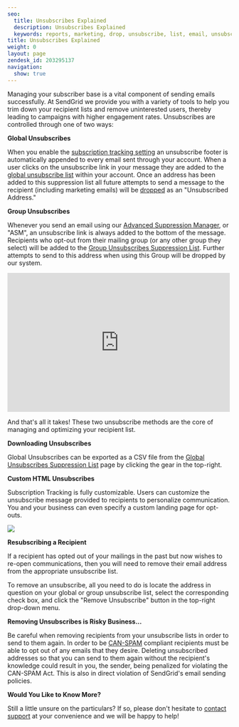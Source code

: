 ```yaml
---
seo:
  title: Unsubscribes Explained
  description: Unsubscribes Explained
  keywords: reports, marketing, drop, unsubscribe, list, email, unsubscribes, unsub, [unsubscribe], resubscribe, re-subscribe, link, dropped, unsubscribed, transactional, remove, custom, footer
title: Unsubscribes Explained
weight: 0
layout: page
zendesk_id: 203295137
navigation:
  show: true
---
```


Managing your subscriber base is a vital component of sending emails successfully. At SendGrid we provide you with a variety of tools to help you trim down your recipient lists and remove uninterested users, thereby leading to campaigns with higher engagement rates. Unsubscribes are controlled through one of two ways:

 

**Global Unsubscribes**

When you enable the [subscription tracking setting](https://app.sendgrid.com/settings/tracking) an unsubscribe footer is automatically appended to every email sent through your account. When a user clicks on the unsubscribe link in your message they are added to the [global unsubscribe list](https://app.sendgrid.com/suppressions/global_unsubscribes) within your account. Once an address has been added to this suppression list all future attempts to send a message to the recipient (including marketing emails) will be [dropped](https://sendgrid.zendesk.com/hc/en-us/articles/200181728-My-emails-are-being-dropped-) as an "Unsubscribed Address."

 

**Group Unsubscribes**

Whenever you send an email using our [Advanced Suppression Manager](https://sendgrid.com/docs/User_Guide/Email_Deliverability/Subscription_Tracking/advanced_suppression_manager.html), or "ASM", an unsubscribe link is always added to the bottom of the message. Recipients who opt-out from their mailing group (or any other group they select) will be added to the [Group Unsubscribes Suppression List](https://app.sendgrid.com/suppressions/group_unsubscribes). Further attempts to send to this address when using this Group will be dropped by our system.

 

<iframe src="https://player.vimeo.com/video/130486946" width="500" height="312" frameborder="0" allowfullscreen=""></iframe>

And that's all it takes! These two unsubscribe methods are the core of managing and optimizing your recipient list.

**Downloading Unsubscribes**

Global Unsubscribes can be exported as a CSV file from the [Global Unsubscribes Suppression List](https://app.sendgrid.com/suppressions/global_unsubscribes) page by clicking the gear in the top-right.

**Custom HTML Unsubscribes**

Subscription Tracking is fully customizable. Users can customize the unsubscribe message provided to recipients to personalize communication. You and your business can even specify a custom landing page for opt-outs.

![](http://g.recordit.co/iD7xMWHhts.gif)

**Resubscribing a Recipient**

If a recipient has opted out of your mailings in the past but now wishes to re-open communications, then you will need to remove their email address from the appropriate unsubscribe list.

To remove an unsubscribe, all you need to do is locate the address in question on your global or group unsubscribe list, select the corresponding check box, and click the "Remove Unsubscribe" button in the top-right drop-down menu.

**Removing Unsubscribes is Risky Business...**

Be careful when removing recipients from your unsubscribe lists in order to send to them again. In order to be [CAN-SPAM](http://www.business.ftc.gov/documents/bus61-can-spam-act-compliance-guide-business) compliant recipients must be able to opt out of any emails that they desire. Deleting unsubscribed addresses so that you can send to them again without the recipient's knowledge could result in you, the sender, being penalized for violating the CAN-SPAM Act. This is also in direct violation of SendGrid's email sending policies.

**Would You Like to Know More?**

Still a little unsure on the particulars? If so, please don't hesitate to [contact support](https://support.sendgrid.com) at your convenience and we will be happy to help!

